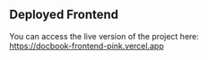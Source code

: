 ## Deployed Frontend

You can access the live version of the project here:  
https://docbook-frontend-pink.vercel.app

